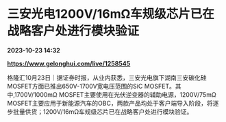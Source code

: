 # 三安光电1200V/16mΩ车规级芯片已在战略客户处进行模块验证

**2023-10-23 14:32**

**https://www.gelonghui.com/live/1258545**

格隆汇10月23日｜据证券时报，从业内获悉，三安光电旗下湖南三安碳化硅MOSFET方面已推出650V-1700V宽电压范围的SiC MOSFET。其中,1700V/1000mΩ MOSFET主要使用在光伏逆变器的辅助电源，1200V/75mΩ MOSFET主要应用于新能源汽车的OBC，两款产品均处于客户端导入阶段，将逐步批量供货；1200V/16mΩ车规级芯片已在战略客户处进行模块验证。